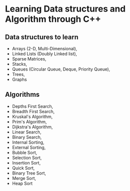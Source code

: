 # Learning Data structures and Algorithm through C++

## Data structures to learn
- Arrays (2-D, Multi-Dimensional),
- Linked Lists (Doubly Linked list),
- Sparse Matrices,
- Stacks,
- Queues (Circular Queue, Deque, Priority Queue),
- Trees,
- Graphs

## Algorithms
- Depths First Search,
- Breadth First Search,
- Kruskal's Algorithm,
- Prim's Algorithm,
- Dijkstra's Algorithm,
- Linear Search,
- Binary Search,
- Internal Sorting,
- External Sorting,
- Bubble Sort,
- Selection Sort,
- Insertion Sort,
- Quick Sort,
- Binary Tree Sort,
- Merge Sort,
- Heap Sort
